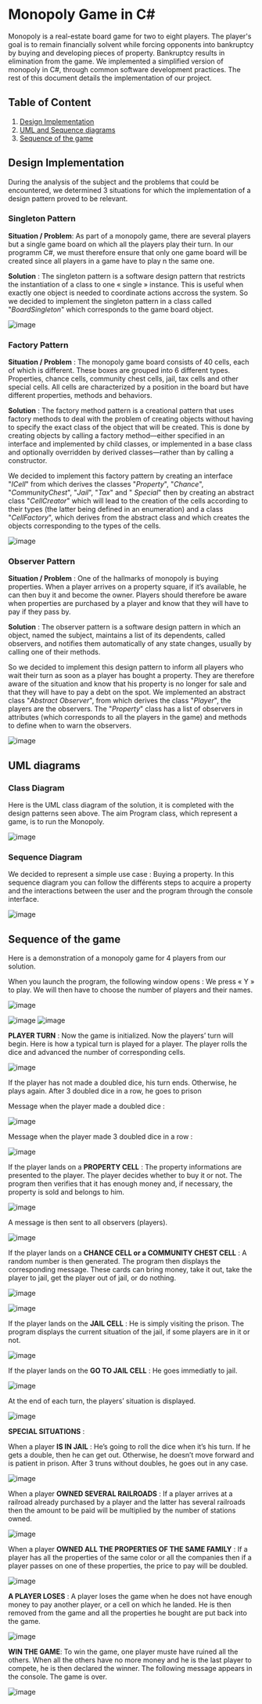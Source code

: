 # Monopoly Game in C# 
Monopoly is a real-estate board game for two to eight players. The player's goal is to remain financially solvent while forcing opponents into bankruptcy by buying and developing pieces of property. Bankruptcy results in elimination from the game.
We implemented a simplified version of monopoly in C#, through common software development practices. The rest of this document details the implementation of our project.

## Table of Content 
1. [Design Implementation](#design_implementation)
2. [UML and Sequence diagrams](#uml_sequence_diag)
3. [Sequence of the game](#sequence_game)

## Design Implementation  <a name="design_implementation"></a>
During the analysis of the subject and the problems that could be encountered, we determined 3 situations for which the implementation of a design pattern proved to be relevant. 

### Singleton Pattern
**Situation / Problem**: As part of a monopoly game, there are several players but a single game board on which all the players play their turn. In our programm C#, we must therefore ensure that only one game board will be created since all players in a game have to play n the same one. 

**Solution** : The singleton pattern is a software design pattern that restricts the instantiation of a class to one « single » instance. This is useful when exactly one object is needed to coordinate actions accross the system. 
So we decided to implement the singleton pattern in a class called "_BoardSingleton_" which corresponds to the game board object. 

![image](https://user-images.githubusercontent.com/76529865/148659298-50329d36-82b4-4fc8-a6dc-970970cf0567.png)

### Factory Pattern
**Situation / Problem** : The monopoly game board consists of 40 cells, each of which is different. These boxes are grouped into 6 different types. Properties, chance cells, community chest cells, jail, tax cells and other special cells. All cells are characterized by a position in the board but have different properties, methods and behaviors. 

**Solution** : The factory method pattern is a creational pattern that uses factory methods to deal with the problem of creating objects without having to specify the exact class of the object that will be created. This is done by creating objects by calling a factory method—either specified in an interface and implemented by child classes, or implemented in a base class and optionally overridden by derived classes—rather than by calling a constructor.

We decided to implement this factory pattern by creating an interface "_ICell_" from which derives the classes "_Property_", "_Chance_", "_CommunityChest_", "_Jail_", "_Tax_" and " _Special_" then by creating an abstract class "_CellCreator_" which will lead to the creation of the cells according to their types (the latter being defined in an enumeration) and a class "_CellFactory_", which derives from the abstract class and which creates the objects corresponding to the types of the cells. 

![image](https://user-images.githubusercontent.com/76529865/148659442-6eb589e5-f0a6-46ad-9273-d923841b86b2.png)

### Observer Pattern
**Situation / Problem** : One of the hallmarks of monopoly is buying properties. When a player arrives on a property square, if it’s available, he can then buy it and become the owner. Players should therefore be aware when properties are purchased by a player and know that they will  have to pay if they pass by. 

**Solution** : The observer pattern is a software design pattern in which an object, named the subject, maintains a list of its dependents, called observers, and notifies them automatically of any state changes, usually by calling one of their methods.

So we decided to implement this design pattern to inform all players who wait their turn as soon as a player has bought a property. They are therefore aware of the situation and know that his property is no longer for sale and that they will have to pay a debt on the spot. We implemented an abstract class "_Abstract Observer_", from which derives the class "_Player_", the players are the observers. The "_Property_" class has a list of observers in attributes (which corresponds to all the players in the game) and methods to define when to warn the observers.

![image](https://user-images.githubusercontent.com/76529865/148659352-192c47bc-4205-41b3-92bc-96f7e8842f12.png)

## UML diagrams <a name="uml_sequence_diag"></a>
### Class Diagram
Here is the UML class diagram of the solution, it is completed with the design patterns seen above.
The aim Program class, which represent a game, is to run the Monopoly.

![image](https://user-images.githubusercontent.com/94895152/148692690-5a896a69-1e75-436d-a971-28d11c097b0a.png)

### Sequence Diagram
We decided to represent a simple use case : Buying a property.
In this sequence diagram you can follow the différents steps to acquire a property and the interactions between the user and the program through the console interface.

![image](https://user-images.githubusercontent.com/94895152/148692643-e23b2ed9-a6cd-4da7-a38c-9caa8312dcc8.png)

## Sequence of the game <a name="sequence_game"></a>
Here is a demonstration of a monopoly game for 4 players from our solution. 

When you launch the program, the following window opens : We press « Y » to play. We will then have to choose the number of players and their names.

![image](https://user-images.githubusercontent.com/76529865/148659498-8be3ebca-ce45-462f-9c85-102bc761fb89.png)

![image](https://user-images.githubusercontent.com/76529865/148659551-6f967770-dfce-4031-9ce2-2eb394ba799a.png)
![image](https://user-images.githubusercontent.com/76529865/148659552-445a9421-46d7-4055-b7e7-31ca7cca255f.png)


**PLAYER TURN** :
Now the game is initialized. Now the players’ turn will begin. Here is how a typical turn is played for a player. 
The player rolls the dice and advanced the number of corresponding cells. 

![image](https://user-images.githubusercontent.com/76529865/148659603-09ca291a-62f8-47d0-ac61-4b845c0b75c6.png)

If the player has not made a doubled dice, his turn ends. Otherwise, he plays again. After 3 doubled dice in a row, he goes to prison

Message when the player made a doubled dice :

![image](https://user-images.githubusercontent.com/76529865/148659612-fcb699b5-d937-4ec4-9e53-a33b382ff521.png)

Message when the player made 3 doubled dice in a row : 

![image](https://user-images.githubusercontent.com/76529865/148659620-b6874604-b216-4977-9c96-eeef03e54d00.png)

If the player lands on a **PROPERTY CELL** : The property informations are presented to the player. The player decides whether to buy it or not. The program then verifies that it has enough money and, if necessary, the property is sold and belongs to him. 

![image](https://user-images.githubusercontent.com/76529865/148659667-84536c5e-f9e4-4fe2-981d-4e44cdfe1f39.png)

A message is then sent to all observers (players).

![image](https://user-images.githubusercontent.com/76529865/148659682-c99bbb8a-be1b-4f2d-b966-22039d06e650.png)

If the player lands on a **CHANCE CELL or a COMMUNITY CHEST CELL** : A random number is then generated. The program then displays the corresponding message. These cards can bring money, take it out, take the player to jail, get the player out of jail, or do nothing. 


![image](https://user-images.githubusercontent.com/76529865/148659698-e942a688-be41-4c80-a352-1284c94a4f6d.png)

![image](https://user-images.githubusercontent.com/76529865/148659699-bbfed970-4520-4b77-8a2a-54e3dc36d2dd.png)


If the player lands on the **JAIL CELL** : He is simply visiting the prison. The program displays the current situation of the jail, if some players are in it or not. 


![image](https://user-images.githubusercontent.com/76529865/148659707-9f55165d-ef53-486d-99a3-742317f5b194.png)


If the player lands on the **GO TO JAIL CELL** : He goes immediatly to jail. 


![image](https://user-images.githubusercontent.com/76529865/148659726-e92f1be2-c750-4fe3-9aa9-2f7466039ae7.png)


At the end of each turn, the players’ situation is displayed. 


![image](https://user-images.githubusercontent.com/76529865/148659735-4284f552-f78c-4202-8482-5a4041e8d14f.png)


**SPECIAL SITUATIONS** :

When a player **IS IN JAIL** : He’s going to roll the dice when it’s his turn. If he gets a double, then he can get out. Otherwise, he doesn’t move forward and is patient in prison. After 3 truns without doubles, he goes out in any case. 


![image](https://user-images.githubusercontent.com/76529865/148659754-8cec2ff8-b6da-41e6-923e-eb4fab19124c.png)



When a player **OWNED SEVERAL RAILROADS** : If a player arrives at a railroad already purchased by a player and the latter has several railroads then the amount to be paid will be multiplied by the number of stations owned.


![image](https://user-images.githubusercontent.com/76529865/148659762-e6a74ef1-c2c3-485f-a5a3-16d7941136a6.png)


When a player **OWNED ALL THE PROPERTIES OF THE SAME FAMILY** : If a player has all the properties of the same color or all the companies then if a player passes on one of these properties, the price to pay will be doubled. 


![image](https://user-images.githubusercontent.com/76529865/148659772-9c886cd2-4b17-4ad4-80a2-e4850cd6acb2.png)


**A PLAYER LOSES** :
A player loses the game when he does not have enough money to pay another player, or a cell on which he landed. He is then removed from the game and all the properties he bought are put back into the game. 


![image](https://user-images.githubusercontent.com/76529865/148659782-81f29863-5de5-41ab-84d2-53ae0144f61e.png)


**WIN THE GAME**:
To win the game, one player muste have ruined all the others. When all the others have no more money and he is the last player to compete, he is then declared the winner. The following message appears in the console. The game is over.


![image](https://user-images.githubusercontent.com/76529865/148659797-d1743ef2-7926-43ed-8605-d5ec4a562384.png)








